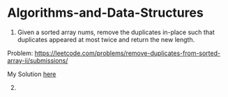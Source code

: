 # Algorithms-and-Data-Structures

1. Given a sorted array nums, remove the duplicates in-place such that duplicates appeared at most twice and return the new length. <br>

Problem: https://leetcode.com/problems/remove-duplicates-from-sorted-array-ii/submissions/

My Solution <a href="https://github.com/harimanasa/Algorithms-and-Data-Structures/tree/main/Two%20Pointers"> here </a>

2. 